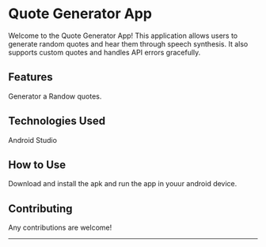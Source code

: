 # Quote Generator App

Welcome to the Quote Generator App! This application allows users to generate random quotes and hear them through speech synthesis. It also supports custom quotes and handles API errors gracefully.

## Features

Generator a Randow quotes.

## Technologies Used

Android Studio

## How to Use

Download and install the apk and run the app in youur android device.

## Contributing

Any contributions are welcome!

---
